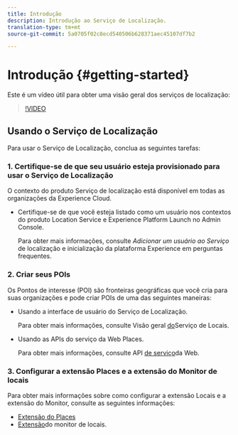 ```yaml
---
title: Introdução
description: Introdução ao Serviço de Localização.
translation-type: tm+mt
source-git-commit: 5a0705f02c8ecd540506b628371aec45107df7b2

---
```



# Introdução {#getting-started}

Este é um vídeo útil para obter uma visão geral dos serviços de localização:

>[!VIDEO](https://www.youtube.com/watch?v=aV6i_ayxWCw)

## Usando o Serviço de Localização

Para usar o Serviço de Localização, conclua as seguintes tarefas:

### 1. Certifique-se de que seu usuário esteja provisionado para usar o Serviço de Localização

O contexto do produto Serviço de localização está disponível em todas as organizações da Experience Cloud.

* Certifique-se de que você esteja listado como um usuário nos contextos do produto Location Service e Experience Platform Launch no Admin Console.

   Para obter mais informações, consulte *Adicionar um usuário ao Serviço* de localização e inicialização da plataforma Experience em perguntas [](/help/places-gain-access.md)frequentes.


### 2. Criar seus POIs

Os Pontos de interesse (POI) são fronteiras geográficas que você cria para suas organizações e pode criar POIs de uma das seguintes maneiras:

* Usando a interface de usuário do Serviço de Localização.

   Para obter mais informações, consulte Visão geral [do](/help/poi-mgmt-ui/places-services-overview.md)Serviço de Locais.

* Usando as APIs do serviço da Web Places.

   Para obter mais informações, consulte API [de serviço](/help/web-service-api/places-web-services.md)da Web.


### 3. Configurar a extensão Places e a extensão do Monitor de locais

Para obter mais informações sobre como configurar a extensão Locais e a extensão do Monitor, consulte as seguintes informações:

* [Extensão do Places](/help/places-ext-aep-sdks/places-extension/places-extension.md)
* [Extensão](/help/places-ext-aep-sdks/places-monitor-extension/places-monitor-extension.md)do monitor de locais.
